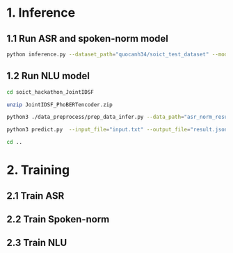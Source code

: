 # 1. Inference

## 1.1 Run ASR and spoken-norm model
```bash
python inference.py --dataset_path="quocanh34/soict_test_dataset" --model_path="thanhduycao/wav2vec2-finetune-aug-on-fly-60-epoch-ver-02" --norm_path="linhtran92/finetuned_taggenv2_60epoch_encoder_embeddings" --token="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" --hgf_infer_result_path="quocanh34/test_result" --local_infer_result_path="asr_norm_result_data" --num_proc=1 --split="train" 
```
## 1.2 Run NLU model
```bash
cd soict_hackathon_JointIDSF
```
```bash
unzip JointIDSF_PhoBERTencoder.zip
```
```bash
python3 ./data_preprocess/prep_data_infer.py --data_path="asr_norm_result_data" --text_column="pred_str_norm" --split_name="train"
```
```bash
python3 predict.py  --input_file="input.txt" --output_file="result.jsonl" --model_dir="./JointIDSF_PhoBERTencoder/4e-5/0.15/100"
```
```bash
cd ..
```

# 2. Training
## 2.1 Train ASR
## 2.2 Train Spoken-norm
## 2.3 Train NLU 
